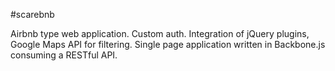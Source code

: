#scarebnb

Airbnb type web application. Custom auth. Integration of jQuery plugins, Google Maps API for filtering. Single page application written in Backbone.js consuming a RESTful API.